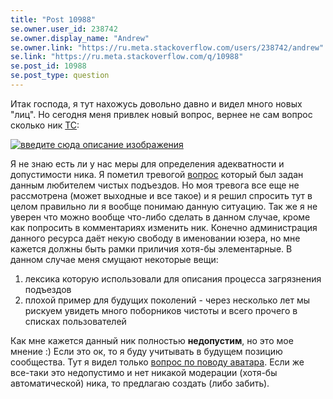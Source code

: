 ```yaml
---
title: "Post 10988"
se.owner.user_id: 238742
se.owner.display_name: "Andrew"
se.owner.link: "https://ru.meta.stackoverflow.com/users/238742/andrew"
se.link: "https://ru.meta.stackoverflow.com/q/10988"
se.post_id: 10988
se.post_type: question
---
```

<p>Итак господа, я тут нахожусь довольно давно и видел много новых &quot;лиц&quot;. Но сегодня меня привлек новый вопрос, вернее не сам вопрос сколько ник <a href="https://ru.stackoverflow.com/users/407790/%D0%9E%D0%B1%D0%B0%D0%BC%D0%B0%D0%A5%D0%B2%D0%B0%D1%82%D0%B8%D1%82%D0%A1%D1%81%D0%B0%D1%82%D1%8C%D0%92%D0%9F%D0%BE%D0%B4%D1%8A%D0%B5%D0%B7%D0%B4%D0%B0%D1%85">ТС</a>:</p>
<p><a href="https://i.stack.imgur.com/7quq4.png" rel="nofollow noreferrer"><img src="https://i.stack.imgur.com/7quq4.png" alt="введите сюда описание изображения" /></a></p>
<p>Я не знаю есть ли у нас меры для определения адекватности и допустимости ника. Я пометил тревогой <a href="https://ru.stackoverflow.com/questions/1197999/process-unexpectedly-exit-%D0%BE%D1%88%D0%B8%D0%B1%D0%BA%D0%B0-%D0%B2-android-studio-%D0%9A%D0%B0%D0%BA-%D0%B8%D1%81%D0%BF%D1%80%D0%B0%D0%B2%D0%B8%D1%82%D1%8C">вопрос</a> который был задан данным любителем чистых подъездов. Но моя тревога все еще не рассмотрена (может выходные и все такое) и я решил спросить тут в целом правильно ли я вообще понимаю данную ситуацию. Так же я не уверен что можно вообще что-либо сделать в данном случае, кроме как попросить в комментариях изменить ник. Конечно администрация данного ресурса даёт некую свободу в именовании юзера, но мне кажется должны быть рамки приличия хотя-бы элементарные. В данном случае меня смущают некоторые вещи:</p>
<ol>
<li>лексика которую использовали для описания процесса загрязнения подъездов</li>
<li>плохой пример для будущих поколений - через несколько лет мы рискуем увидеть много поборников чистоты и всего прочего в списках пользователей</li>
</ol>
<p>Как мне кажется данный ник полностью <strong>недопустим</strong>, но это мое мнение :) Если это ок, то я буду учитывать в будущем позицию сообщества. Тут я видел только <a href="https://ru.meta.stackoverflow.com/questions/9908/%D0%95%D1%81%D1%82%D1%8C-%D0%BB%D0%B8-%D0%B7%D0%B0%D0%BF%D1%80%D0%B5%D1%82-%D0%BD%D0%B0-%D0%BE%D0%BF%D1%80%D0%B5%D0%B4%D0%B5%D0%BB%D1%91%D0%BD%D0%BD%D1%8B%D0%B5-%D0%B0%D0%B2%D0%B0%D1%82%D0%B0%D1%80%D0%BA%D0%B8">вопрос по поводу аватара</a>. Если же все-таки это недопустимо и нет никакой модерации (хотя-бы автоматической) ника, то предлагаю создать (либо забить).</p>
